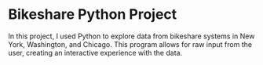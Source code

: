 # Bikeshare Python Project

In this project, I used Python to explore data from bikeshare systems in New York, Washington, and Chicago. This program allows for raw input from the user, creating
an interactive experience with the data.
